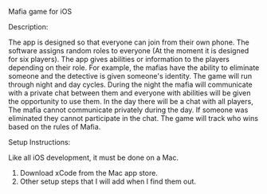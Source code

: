 Mafia game for iOS


Description:

The app is designed so that everyone can join from their own phone. The
software assigns random roles to everyone (At the moment it is designed for six players). The app gives abilities or
information to the players depending on their role. For example, the mafias
have the ability to eliminate someone and the detective is given someone's
identity. The game will run through night and day cycles. During the night the
mafia will communicate with a private chat between them and everyone with
abilities will be given the opportunity to use them. In the day there will be a chat
with all players, The mafia cannot communicate privately during the day. If
someone was eliminated they cannot participate in the chat. The game will
track who wins based on the rules of Mafia.


Setup Instructions:

Like all iOS development, it must be done on a Mac.
1) Download xCode from the Mac app store.
2) Other setup steps that I will add when I find them out.
